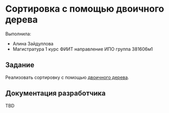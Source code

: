 ﻿# Сортировка с помощью двоичного дерева

Выполнила:

 - Алина Зайдуллова 
 - Магистратура 1 курс ФИИТ направление ИПО группа 381606м1

## Задание

Реализовать сортировку с помощью [двоичного дерева](https://ru.wikipedia.org/wiki/%D0%A1%D0%BE%D1%80%D1%82%D0%B8%D1%80%D0%BE%D0%B2%D0%BA%D0%B0_%D1%81_%D0%BF%D0%BE%D0%BC%D0%BE%D1%89%D1%8C%D1%8E_%D0%B4%D0%B2%D0%BE%D0%B8%D1%87%D0%BD%D0%BE%D0%B3%D0%BE_%D0%B4%D0%B5%D1%80%D0%B5%D0%B2%D0%B0).

## Документация разработчика

TBD

